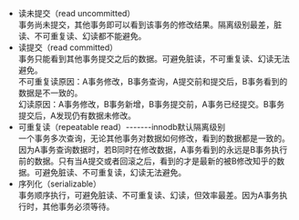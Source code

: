-   读未提交（read uncommitted）  
    事务尚未提交，其他事务即可以看到该事务的修改结果。隔离级别最差，脏读、不可重复读、幻读都不能避免。
-   读提交（read committed）  
    事务只能看到其他事务提交之后的数据。可避免脏读，不可重复读、幻读无法避免。  
    不可重复读原因：A事务修改，B事务查询，A提交前和提交后，B事务看到的数据是不一致的。  
    幻读原因：A事务修改，B事务新增，B事务提交前，A事务已经提交。B事务提交后，A发现仍有数据未修改。
-   可重复读（repeatable read）-------innodb默认隔离级别  
    一个事务多次查询，无论其他事务对数据如何修改，看到的数据都是一致的。因为A事务查询数据时，若B同时在修改数据，A事务看到的永远是B事务执行前的数据。只有当A提交或者回滚之后，看到的才是最新的被B修改知乎的数据。可避免脏读、不可重复读，幻读无法避免。
-   序列化（serializable）  
    事务顺序执行，可避免脏读、不可重复读、幻读，但效率最差。因为A事务执行时，其他事务必须等待。